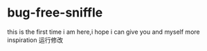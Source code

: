 # bug-free-sniffle
this is the first time i am here,i hope i can give you and myself more inspiration
运行修改
